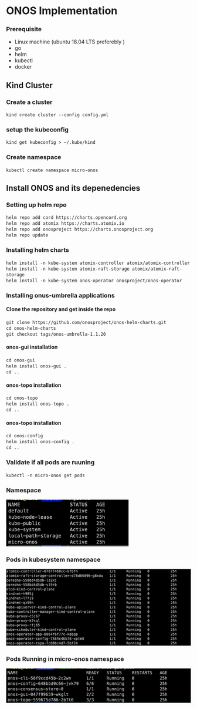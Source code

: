 # ONOS Implementation
### Prerequisite
- Linux machine (ubuntu 18.04 LTS preferebly )
- go 
- helm 
- kubectl 
- docker


## Kind Cluster 
### Create a cluster 
```
kind create cluster --config config.yml
```
### setup the kubeconfig
```
kind get kubeconfig > ~/.kube/kind
```

### Create namespace 
```
kubectl create namespace micro-onos
```

## Install ONOS and its depenedencies 

### Setting up helm repo 
```
helm repo add cord https://charts.opencord.org
helm repo add atomix https://charts.atomix.io
helm repo add onosproject https://charts.onosproject.org
helm repo update
```
### Installing helm charts 
```
helm install -n kube-system atomix-controller atomix/atomix-controller
helm install -n kube-system atomix-raft-storage atomix/atomix-raft-storage
helm install -n kube-system onos-operator onosproject/onos-operator
```
### Installing onus-umbrella applications
#### Clone the repository and get inside the repo 

```
git clone https://github.com/onosproject/onos-helm-charts.git
cd onos-helm-charts
git checkout tags/onos-umbrella-1.1.20
```
#### onos-gui installation


```
cd onos-gui
helm install onos-gui .
cd ..
```
#### onos-topo installation


```
cd onos-topo
helm install onos-topo .
cd ..
```

#### onos-topo installation


```
cd onos-config
helm install onos-config .
cd ..
```

### Validate if all pods are ruuning 
```
kubectl -n micro-onos get pods
```
### Namespace 
![Namespace](img/ns.png "Title")

### Pods in kubesystem namespace 
![Namespace](img/kube-system.png "Title")

### Pods Running in micro-onos namespace
![Pods Running](img/onos_pod.png "Title")
